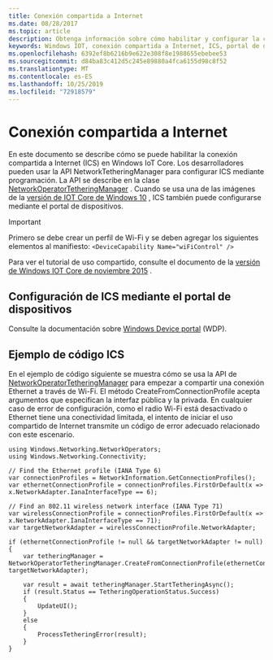 ```yaml
---
title: Conexión compartida a Internet
ms.date: 08/28/2017
ms.topic: article
description: Obtenga información sobre cómo habilitar y configurar la conexión compartida a Internet en Windows IoT Core.
keywords: Windows IOT, conexión compartida a Internet, ICS, portal de dispositivos
ms.openlocfilehash: 6392ef8b6216b9e622e308f8e1988655ebebee53
ms.sourcegitcommit: d84ba83c412d5c245e89880a4fca6155d98c8f52
ms.translationtype: MT
ms.contentlocale: es-ES
ms.lasthandoff: 10/25/2019
ms.locfileid: "72918579"
---
```

# <a name="internet-connection-sharing"></a>Conexión compartida a Internet

En este documento se describe cómo se puede habilitar la conexión compartida a Internet (ICS) en Windows IoT Core. Los desarrolladores pueden usar la API NetworkTetheringManager para configurar ICS mediante programación. La API se describe en la clase [NetworkOperatorTetheringManager](https://msdn.microsoft.com/library/windows/apps/windows.networking.networkoperators.networkoperatortetheringmanager.aspx) .
Cuando se usa una de las imágenes de la [versión de IOT Core de Windows 10](https://developer.microsoft.com/en-us/windows/iot/downloads) , ICS también puede configurarse mediante el portal de dispositivos.

> [!IMPORTANT]
> Primero se debe crear un perfil de Wi-Fi y se deben agregar los siguientes elementos al manifiesto: `<DeviceCapability Name="wiFiControl" />`

Para ver el tutorial de uso compartido, consulte el documento de la [versión de Windows IOT Core de noviembre 2015](InternetConnectionSharingNov2015.md) .

## <a name="configuring-ics-using-the-device-portal"></a>Configuración de ICS mediante el portal de dispositivos
Consulte la documentación sobre [Windows Device portal](../manage-your-device/deviceportal.md) (WDP).

## <a name="ics-code-sample"></a>Ejemplo de código ICS
En el ejemplo de código siguiente se muestra cómo se usa la API de [NetworkOperatorTetheringManager](https://msdn.microsoft.com/library/windows/apps/windows.networking.networkoperators.networkoperatortetheringmanager.aspx) para empezar a compartir una conexión Ethernet a través de Wi-Fi. El método CreateFromConnectionProfile acepta argumentos que especifican la interfaz pública y la privada. En cualquier caso de error de configuración, como el radio Wi-Fi está desactivado o Ethernet tiene una conectividad limitada, el intento de iniciar el uso compartido de Internet transmite un código de error adecuado relacionado con este escenario.

```
using Windows.Networking.NetworkOperators;
using Windows.Networking.Connectivity; 
 
// Find the Ethernet profile (IANA Type 6)
var connectionProfiles = NetworkInformation.GetConnectionProfiles(); 
var ethernetConnectionProfile = connectionProfiles.FirstOrDefault(x => x.NetworkAdapter.IanaInterfaceType == 6); 

// Find an 802.11 wireless network interface (IANA Type 71)
var wirelessConnectionProfile = connectionProfiles.FirstOrDefault(x => x.NetworkAdapter.IanaInterfaceType == 71);
var targetNetworkAdapter = wirelessConnectionProfile.NetworkAdapter;

if (ethernetConnectionProfile != null && targetNetworkAdapter != null)
{
    var tetheringManager = NetworkOperatorTetheringManager.CreateFromConnectionProfile(ethernetConnectionProfile, targetNetworkAdapter); 

    var result = await tetheringManager.StartTetheringAsync(); 
    if (result.Status == TetheringOperationStatus.Success)
    {
        UpdateUI();
    }
    else
    {
        ProcessTetheringError(result);
    }
}
```
